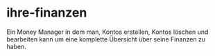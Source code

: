 # ihre-finanzen
Ein Money Manager in dem man, Kontos erstellen, Kontos löschen und bearbeiten kann um eine komplette Übersicht über seine Finanzen zu haben.
